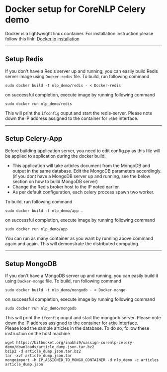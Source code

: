 Docker setup for CoreNLP Celery demo
=====================


Docker is a lightweight linux container.
For installation instruction please follow this link: [Docker.io installation][1]  


----------


Setup Redis
---------

If you don't have a Redis server up and running, you can easily build Redis server image using `Docker-redis` file.
To build, run following command  

    sudo docker build -t nlp_demo/redis - < Docker-redis

on successful completion, execute image by running following command

    sudo docker run nlp_demo/redis
    
This will print the `ifconfig` ouput and start the redis-server. Please note down the IP address assigned to the container for `eth0` interface.

----------

Setup Celery-App
---------

Before building application server, you need to edit config.py as this file will be applied to application during the docker build.  
- This application will take articles document from the MongoDB and output in the same database. Edit the MongoDB parameters accordingly. (if you dont have a MongoDB server up and running, see the below section on how to build MongoDB server)  
- Change the Redis broker host to the IP noted earlier.
- As per default configuration, each celery process spawn two worker.

To build, run following command  

    sudo docker build -t nlp_demo/app .

on successful completion, execute image by running following command

    sudo docker run nlp_demo/app
    
You can run as many container as you want by running above command again and again. This will demonstrate the distributed computing.

----------

Setup MongoDB
---------

If you don't have a MongoDB server up and running, you can easily build it using `Docker-mongo` file.
To build, run following command  

    sudo docker build -t nlp_demo/mongodb - < Docker-mongo

on successful completion, execute image by running following command

    sudo docker run nlp_demo/mongodb
    
This will print the `ifconfig` ouput and start the mongodb server. Please note down the IP address assigned to the container for `eth0` interface.  
Please load the sample articles in the database. To do so, follow these instruction on the host machine

    wget https://bitbucket.org/inabhi9/uassign-corenlp-celery-demo/downloads/article_dump.json.tar.bz2
    bzip2 -d article_dump.json.tar.bz2
    tar -xvf article_dump.json.tar
    mongoimport -h IP_ASSIGNED_TO_MONGO_CONTAINER -d nlp_demo -c articles article_dump.json

  [1]: http://docs.docker.io/en/latest/installation/